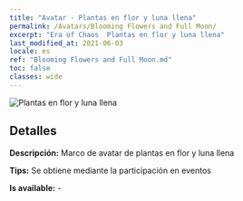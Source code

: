 ```yaml
---
title: "Avatar - Plantas en flor y luna llena"
permalink: /Avatars/Blooming Flowers and Full Moon/
excerpt: "Era of Chaos  Plantas en flor y luna llena"
last_modified_at: 2021-06-03
locale: es
ref: "Blooming Flowers and Full Moon.md"
toc: false
classes: wide
---
```

 ![Plantas en flor y luna llena](/images/a/avatarFrame_32.png)

## Detalles

 **Descripción:** Marco de avatar de plantas en flor y luna llena 

 **Tips:** Se obtiene mediante la participación en eventos 

 **Is available:**  - 

